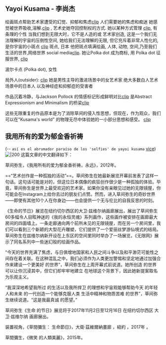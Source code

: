 ## Yayoi Kusama - 李尚杰
绘画斑点帮助艺术家遭受的幻觉、抑郁和焦虑[clip](https://youtu.be/wgSBtXNJjhs?t=123)
人们需要她的焦虑和痴迷
她感觉被世界吸收,溶解.[clip](https://youtu.be/wgSBtXNJjhs?t=134) , 艺术史她夺回控制权的方式.
她以某种方式管理 [clip](https://youtu.be/reVBAbo5VU8?t=315), 有条理的个性
当我们想到无限大时，它不是人造的或 艺术家创造, 这是一个我们无法理解的宇宙的压倒性空间, 她给我们无法理解的无限, 但它充斥着非常人性化的, 是你宇宙的小斑点 [clip](https://youtu.be/reVBAbo5VU8?t=1226)
斑点, 日本
他把斑点填满绘画, 人体, 动物, 空间,乃至我们生活的世界,网络世界 social media[clip](https://youtu.be/wgSBtXNJjhs?t=947).
她让Polka dot 成为商标, 用 Polka dot 征服世界, [clip](https://youtu.be/wgSBtXNJjhs?t=288)
  
波尔卡点 (Polka dot), 女性


局外人(outsider): [clip](https://youtu.be/wgSBtXNJjhs?t=345)
她是男性主导的激进场景中的女艺术家
绝大多数白人艺术场景中的日本人
以及神经症和抑郁症的受害者


作品沉着冷静，与Jackson Pollock 的情感标记形成鲜明对比[clip](https://youtu.be/wgSBtXNJjhs?t=407)
是Abstract Expressionism and Minimalism 的桥梁[clip](https://youtu.be/wgSBtXNJjhs?t=431)

这些无限重复的作品原本是为了消除草间的侵入性思想，但现在，作为观众，我们可以在"Kusama's world" 的物理无尽中体验她的一小部分思想和感受。
[clip](https://youtu.be/wgSBtXNJjhs?t=994)

## 我用所有的爱为郁金香祈祷
(-- `así es el abrumador paraíso de los 'selfies' de yayoi kusama` [vice](https://i-d.vice.com/es/article/vb335x/yayoi-kusama-nueva-exhibicion?utm_source=i-dfbes))
![|200](https://video-images.vice.com/articles/59fb8af19e95f55dfcf046d1/lede/1509657909246-kusama_b.jpeg?image-resize-opts=Y3JvcD0xeHc6MC4zNzM4eGg7MHh3LDAuMzE3NHhoJnJlc2l6ZT0xMjAwOiomcmVzaXplPTEyMDA6Kg)
这篇文章的中文翻译如下：

草间弥生，《我用所有的爱为郁金香祈祷，永远》，2012年。

==“艺术创作是一种孤独的活动”==。草间弥生在她最新展览开幕前发表了这样一句话。这句话可能是对的，但这位日本偶像的疯狂创作很少是一种孤独的体验。毕竟，草间弥生是世界上最受欢迎的艺术家。如果你没有亲眼见过她的无限镜屋，你可能会在Instagram上给你去过的朋友们点赞。然而，进入草间弥生的奇妙世界——即使有其他10个人在你身边——也会提供一个无与伦比的自我反思的时刻。

《生命的节日》展览在纽约切尔西区的大卫·兹维尔纳画廊展出，展出了草间弥生60多幅令人目眩神迷的《我的永恒灵魂》系列画作，这些画作被安排在画廊最大房间的四面墙上。一条走廊通向两个前所未见的无限镜屋，而在另一个房间里，我们可以看到三个新颖的大型花卉雕塑，它们提供了一个爱丽丝梦游仙境式的结局。草间弥生在兹维尔纳新开设在上东区的空间里同时举办了一场展览，《无限网》展示了同名系列中一些迷幻般的绘画作品。

“今天的世界充满了焦虑，与日俱增地国家和人民之间斗争以及和平渺茫可能性之间存在着关联。在这种混乱之中，我们必须作为人类更加警惕和坚定地通过加强合作来建设一个更美好 的世界”，草间弥生在上周开幕式前说道。她所创造 的世界可以让你沉浸其中，但它们却牢牢地建立 在地球这个背景下，因此她新提案取名为乐观主义。

“我深深地希望我所过 的生活以及我所捍卫 的理想和宇宙观能够帮助今天 的年轻人和未来 的一代创造一个能够克服人类 生活中精神和物质苦难 的世界”，草间弥生继续说道。“这是我最真诚 的愿望。”

草间弥生《生命 的节日》展览将于2017年11月2日至12月16日 在纽约切尔西区 大卫·兹维尔纳 画廊展出。

装置视角，《草間彌生： 生命節日》，大衛·茲維爾納畫廊 ，紐約 ，2017年 。

草間彌生，《微笑 的人類美麗》，2015年。

 